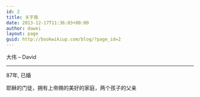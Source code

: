 ```yaml
---
id: 2
title: 关于我
date: 2013-12-17T11:36:03+00:00
author: dawei
layout: page
guid: http://bookwikiup.com/blog/?page_id=2
---
```

大伟 &#8211; David

* * *

87年, 已婚

耶稣的门徒，拥有上帝赐的美好的家庭，两个孩子的父亲




